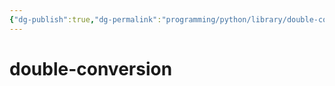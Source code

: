 ```yaml
---
{"dg-publish":true,"dg-permalink":"programming/python/library/double-conversion.md","permalink":"/programming/python/library/double-conversion.md/"}
---
```



# double-conversion